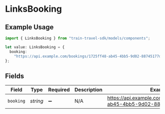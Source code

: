 # LinksBooking

## Example Usage

```typescript
import { LinksBooking } from "train-travel-sdk/models/components";

let value: LinksBooking = {
  booking:
    "https://api.example.com/bookings/1725ff48-ab45-4bb5-9d02-88745177dedb",
};
```

## Fields

| Field                                                                 | Type                                                                  | Required                                                              | Description                                                           | Example                                                               |
| --------------------------------------------------------------------- | --------------------------------------------------------------------- | --------------------------------------------------------------------- | --------------------------------------------------------------------- | --------------------------------------------------------------------- |
| `booking`                                                             | *string*                                                              | :heavy_minus_sign:                                                    | N/A                                                                   | https://api.example.com/bookings/1725ff48-ab45-4bb5-9d02-88745177dedb |